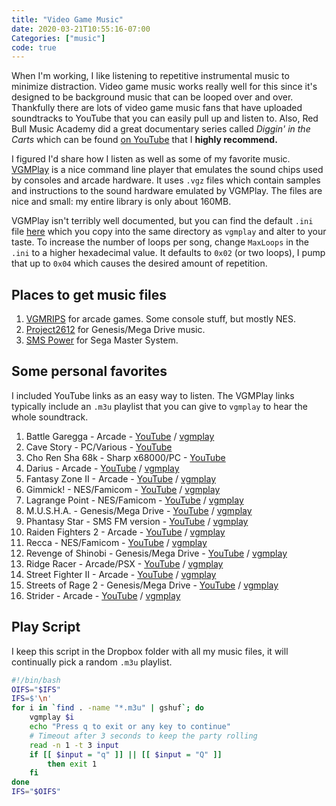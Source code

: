 ```yaml
---
title: "Video Game Music"
date: 2020-03-21T10:55:16-07:00
Categories: ["music"]
code: true
---
```

When I'm working, I like listening to repetitive instrumental music to minimize
distraction.  Video game music works really well for this since it's designed to
be background music that can be looped over and over. Thankfully there are lots
of video game music fans that have uploaded soundtracks to YouTube that you can easily pull up and listen to. Also, Red Bull Music Academy did a
great documentary series called *Diggin' in the Carts* which can be found [on YouTube](https://www.youtube.com/watch?v=vBb59ZUkJao&list=PLtbJmr1Wtatc_k8o8tIgt3A5bvbFoutBG)
that I **highly recommend.**

I figured I'd share how I listen as well as some of my favorite music.
[VGMPlay](https://github.com/vgmrips/vgmplay) is a nice command line player that
emulates the sound chips used by consoles and arcade hardware. It uses `.vgz`
files which contain samples and instructions to the sound hardware emulated by
VGMPlay. The files are nice and small: my entire library is only about 160MB.

VGMPlay isn't terribly well documented, but you can find the default `.ini` file
[here](https://github.com/vgmrips/vgmplay/blob/master/VGMPlay/VGMPlay.ini) which
you copy into the same directory as `vgmplay` and alter to your taste. To
increase the number of loops per song, change `MaxLoops` in the `.ini` to a higher
hexadecimal value. It defaults to `0x02` (or two loops), I pump that up to `0x04`
which causes the desired amount of repetition.

## Places to get music files

1. [VGMRIPS](https://vgmrips.net) for arcade games. Some console stuff, but mostly NES.
1. [Project2612](https://project2612.org) for Genesis/Mega Drive music.
1. [SMS Power](http://www.smspower.org/Music/VGMs) for Sega Master System.

## Some personal favorites

I included YouTube links as an easy way to listen. The VGMPlay links typically
include an `.m3u` playlist that you can give to `vgmplay` to hear the whole
soundtrack.

1. Battle Garegga - Arcade - [YouTube](https://www.youtube.com/watch?v=1BK5ACIbJRI) / [vgmplay](https://vgmrips.net/packs/pack/battle-garegga-toaplan-2)
1. Cave Story - PC/Various - [YouTube](https://www.youtube.com/watch?v=HFbr3kjReok)
1. Cho Ren Sha 68k - Sharp x68000/PC - [YouTube](https://www.youtube.com/playlist?list=PLA7E90B6A7F3A3750)
1. Darius - Arcade - [YouTube](https://www.youtube.com/watch?v=d-cIbTQfog4) / [vgmplay](https://vgmrips.net/packs/pack/darius-arcade)
1. Fantasy Zone II - Arcade - [YouTube](https://www.youtube.com/watch?v=s5hCOsYQhZ4) / [vgmplay](https://vgmrips.net/packs/pack/fantasy-zone-ii-dx-sega-system-16c)
1. Gimmick! - NES/Famicom - [YouTube](https://www.youtube.com/watch?v=aU0GEcU63qw) / [vgmplay](https://vgmrips.net/packs/pack/gimmick-family-computer)
1. Lagrange Point - NES/Famicom - [YouTube](https://www.youtube.com/watch?v=drwX7MbB_IE) / [vgmplay](https://vgmrips.net/packs/pack/lagrange-point-family-computer)
1. M.U.S.H.A. - Genesis/Mega Drive - [YouTube](https://www.youtube.com/watch?v=HmkXl2u4Zuc) / [vgmplay](https://project2612.org/details.php?id=320)
1. Phantasy Star - SMS FM version - [YouTube](https://www.youtube.com/watch?v=sivhm5KRa8A) / [vgmplay](https://www.smspower.org/Games/PhantasyStar-SMS)
1. Raiden Fighters 2 - Arcade - [YouTube](https://www.youtube.com/watch?v=adq4kQd19Js&list=PL-vD6rIjXrcIem1KHAy_9PGAYZk_aremX) / [vgmplay](https://vgmrips.net/packs/pack/raiden-fighters-2-operation-hell-dive-seibu-spi-system)
1. Recca - NES/Famicom - [YouTube](https://www.youtube.com/watch?v=QbdDW3aSCyM) / [vgmplay](https://vgmrips.net/packs/pack/summer-carnival-92-recca-family-computer)
1. Revenge of Shinobi - Genesis/Mega Drive - [YouTube](https://www.youtube.com/watch?v=-ekCndckJfU) / [vgmplay](https://project2612.org/details.php?id=135)
1. Ridge Racer - Arcade/PSX - [YouTube](https://www.youtube.com/watch?v=h3_s3Lqvdcs&list=PL5MAATZlrqOhGQ6trLJ-iFCg2_TrGuEOU&index=10) / [vgmplay](https://vgmrips.net/packs/pack/ridge-racer-namco-system-22)
1. Street Fighter II - Arcade - [YouTube](https://www.youtube.com/watch?v=LQw-a8sApLQ&list=PL60138D0ECA664BF7) / [vgmplay](https://vgmrips.net/packs/pack/street-fighter-ii-the-world-warrior-cp-system)
1. Streets of Rage 2 - Genesis/Mega Drive - [YouTube](https://www.youtube.com/watch?v=gGJGOv8HS5c) / [vgmplay](https://project2612.org/details.php?id=56)
1. Strider - Arcade - [YouTube](https://www.youtube.com/watch?v=DgBLKfy5ErI) / [vgmplay](https://vgmrips.net/packs/pack/strider-arcade)

## Play Script

I keep this script in the Dropbox folder with all my music files, it will
continually pick a random `.m3u` playlist.

```bash
#!/bin/bash
OIFS="$IFS"
IFS=$'\n'
for i in `find . -name "*.m3u" | gshuf`; do
    vgmplay $i
    echo "Press q to exit or any key to continue"
    # Timeout after 3 seconds to keep the party rolling
    read -n 1 -t 3 input
    if [[ $input = "q" ]] || [[ $input = "Q" ]]
        then exit 1
    fi
done
IFS="$OIFS"
```
